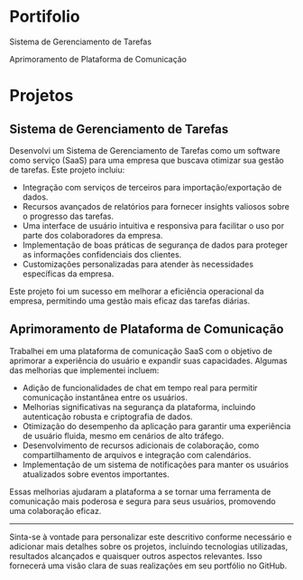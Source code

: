 # Portifolio

Sistema de Gerenciamento de Tarefas

Aprimoramento de Plataforma de Comunicação

# Projetos

## Sistema de Gerenciamento de Tarefas

Desenvolvi um Sistema de Gerenciamento de Tarefas como um software como serviço (SaaS) para uma empresa que buscava otimizar sua gestão de tarefas. Este projeto incluiu:

- Integração com serviços de terceiros para importação/exportação de dados.
- Recursos avançados de relatórios para fornecer insights valiosos sobre o progresso das tarefas.
- Uma interface de usuário intuitiva e responsiva para facilitar o uso por parte dos colaboradores da empresa.
- Implementação de boas práticas de segurança de dados para proteger as informações confidenciais dos clientes.
- Customizações personalizadas para atender às necessidades específicas da empresa.

Este projeto foi um sucesso em melhorar a eficiência operacional da empresa, permitindo uma gestão mais eficaz das tarefas diárias.

## Aprimoramento de Plataforma de Comunicação

Trabalhei em uma plataforma de comunicação SaaS com o objetivo de aprimorar a experiência do usuário e expandir suas capacidades. Algumas das melhorias que implementei incluem:

- Adição de funcionalidades de chat em tempo real para permitir comunicação instantânea entre os usuários.
- Melhorias significativas na segurança da plataforma, incluindo autenticação robusta e criptografia de dados.
- Otimização do desempenho da aplicação para garantir uma experiência de usuário fluida, mesmo em cenários de alto tráfego.
- Desenvolvimento de recursos adicionais de colaboração, como compartilhamento de arquivos e integração com calendários.
- Implementação de um sistema de notificações para manter os usuários atualizados sobre eventos importantes.

Essas melhorias ajudaram a plataforma a se tornar uma ferramenta de comunicação mais poderosa e segura para seus usuários, promovendo uma colaboração eficaz.

---

Sinta-se à vontade para personalizar este descritivo conforme necessário e adicionar mais detalhes sobre os projetos, incluindo tecnologias utilizadas, resultados alcançados e quaisquer outros aspectos relevantes. Isso fornecerá uma visão clara de suas realizações em seu portfólio no GitHub.
